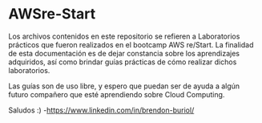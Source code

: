 # AWSre-Start
Los archivos contenidos en este repositorio se refieren a Laboratorios prácticos que fueron realizados en el bootcamp AWS re/Start. La finalidad de esta documentación es de dejar constancia sobre los aprendizajes adquiridos, así como brindar guías prácticas de cómo realizar dichos laboratorios.

Las guías son de uso libre, y espero que puedan ser de ayuda a algún futuro compañero que esté aprendiendo sobre Cloud Computing.

Saludos :)
-https://www.linkedin.com/in/brendon-buriol/
